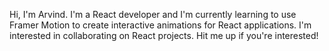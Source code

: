 Hi, I'm Arvind. I'm a React developer and I'm currently learning to use Framer Motion to create interactive animations for React applications. I'm interested in collaborating on React projects. Hit me up if you're interested!
